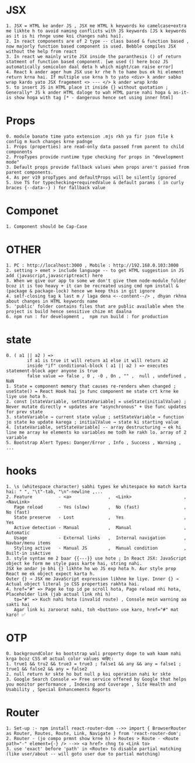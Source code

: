 # JSX
    1. JSX = HTML ke ander JS , JSX me HTML k keywords ko camelcase+extra me likhte h to avoid naming conflicts with JS keywords [JS k keywords as it is hi rhnge usme koi changes nahi hai].
    2. In react components are of 2 type -- class based & function based , now majorly function based component is used. Bebble compiles JSX without the help from react
    3. In react we mainly write JSX inside the paranthesis () of return statment of function based component. [we used () here bcoz JS automatically semicolon daal deta h which might/can raise error]
    4. React k ander ager hum JSX use kr rhe h to hame bus ek hi element return krna hai. If multiple use krna h to yato <div> k ander sabko wrap kardo yato JSX fragement <> --- </> k ander wrap krdo
    5. to insert JS in HTML place it inside {} without quotation ; Generally* JS k ander HTML daloge to wah HTML parse nahi hoga & as-it-is show hoga with tag [* - dangerous hence set using inner html]

# Props
    0. module banate time yato extension .mjs rkh ya fir json file k config m kuch changes krne padnge
    1. Props (properties) are read-only data passed from parent to child components
    2. PropTypes provide runtime type checking for props in "development mode" 
    3. Default props provide fallback values when props aren't passed from parent components.
    4. As per v19 propTypes and defaultProps will be silently ignored 
    5. Use TS for typechecking+requiredValue & default params ( in curly braces {--data--} ) for fallback value

# Componet
    1. Component should be Cap-Case  

# OTHER
    1. PC : http://localhost:3000 , Mobile : http://192.168.0.103:3000
    2. setting > emet > include language -- to get HTML suggestion in JS add (javascript,javascriptreact) here
    3. When we give our app to some we don't give them node-module folder bcoz it is too heavy + it can be recreated using cmd npm install & (package & package-lock) hence we keep this in git ignore
    4. self-closing tag k last m / laga dena <--content--/> , dhyan rkhna about changes in HTML keywords name
    5. 'public' folder contains files that are public available when the project is build hence sensitive chize mt daalna
    6. npm run : for development ,  npm run build : for production

# state
    0. ( a1 || a2 ) => 
            if a1 is true it will return a1 else it will return a2
            inside "if" conditional-block ( a1 || a2 ) => executes statement-block ager anyone is true 
            false value => false , 0 , -0 , 0n , "" ,  null , undefined , NaN
    1. State = component memory that causes re-renders when changed ; useState() = React Hook hai jo func component me state crt krne ke liye use hota h.
    2. const [stateVariable, setStateVariable] = useState(initialValue) ; Never mutate directly + updates are "asynchronous" + Use func updates for prev state
    3. stateVariable → current state value ; setStateVariable → function jo state ko update karega ; initialValue → state ki starting value
    4. [stateVariable, setStateVariable] -- array destructuring → ek hi line me array ke elements ko variables me todh ke rakh lo. array of 2 variable
    5. Bootstrap Alert Types: Danger/Error , Info , Success , Warning , ...

# hooks
    1. \s (whitespace character) sabhi types ke whitespace ko match karta hai: " ", "\t"-tab, "\n"-newline ,...
    2. Feature          - <a>              ,  <Link>                    , <NavLink>
       Page reload      - Yes (slow)       ,  No (fast)                 , No (fast)
       State preserve   - Lost             ,  Yes                       , Yes
       Active detection - Manual           ,  Manual                    , Automatic
       Usage            - External links   ,  Internal navigation       , Navbar/menu items
       Styling active   - Manual JS        ,  Manual condition          , Built-in isActive
    3. style syntax me 2 baar {{---}} use hote ; In React JSX: JavaScript object ke form me style pass karte hai, string nahi.
	JSX ke andar jo bhi {} likhte ho wo JS exp hota h. Aur style prop React me ek object expect karta h. 
	Outer {} → JSX me JavaScript expression likhne ke liye. Inner {} → Actual object literal jo CSS properties rakhta hai.
    4. href="#" => Page ke top id pe scroll hota, Page reload nhi hota, Placeholder link (jab actual link nhi h)
       to="#" => Kuch nahi hota (invalid route) , Console mein warning aa sakti hai  
       Agar link ki zaroorat nahi, toh <button> use karo, href="#" mat karo! ✅

# OTP
    0. backgroundColor ko bootstrap wali property doge to wah kaam nahi krga bcoz CSS को actual color values चाहिए।
    1. true1 && tru2 && true3 = true3 ; false1 && any && any = false1 ; true1 && false2 && any = false2
    2. null return kr skte ho but null p koi operation nahi kr skte 
    3. Google Search Console => Free service offered by Google that helps you monitor performance , Indexing and Coverage , Site Health and Usability , Special Enhancements Reports

# Router
    1. Set-up :- npm install react-router-dom -->> import { BrowserRouter as Router, Routes, Route, Link, Navigate } from 'react-router-dom'; 
    2. Router - (jo compo prmnt show krne h) > Routes > Route - <Route path="-" element={-} /> -->> <a href> chng to <Link to>
    3. use 'exact' before 'path' in <Route> to disable partial matching (like user/about -- will goto user due to partial matching)
    